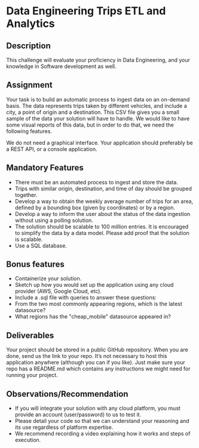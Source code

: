 # Data Engineering Trips ETL and Analytics



## Description

This challenge will evaluate your proficiency in Data Engineering, and your knowledge in
Software development as well.

## Assignment

Your task is to build an automatic process to ingest data on an on-demand basis. The data
represents trips taken by different vehicles, and include a city, a point of origin and a destination.
This CSV file gives you a small sample of the data your solution will have to handle. We would
like to have some visual reports of this data, but in order to do that, we need the following
features.

We do not need a graphical interface. Your application should preferably be a REST API, or a
console application.

## Mandatory Features

 - There must be an automated process to ingest and store the data.
 - Trips with similar origin, destination, and time of day should be grouped together.
 - Develop a way to obtain the weekly average number of trips for an area, defined by a
bounding box (given by coordinates) or by a region.
 - Develop a way to inform the user about the status of the data ingestion without using a
polling solution.
 - The solution should be scalable to 100 million entries. It is encouraged to simplify the
data by a data model. Please add proof that the solution is scalable.
 - Use a SQL database.

## Bonus features

 - Containerize your solution.
 - Sketch up how you would set up the application using any cloud provider (AWS, Google
Cloud, etc).
 - Include a .sql file with queries to answer these questions:
 - From the two most commonly appearing regions, which is the latest datasource?
 - What regions has the "cheap_mobile" datasource appeared in?

## Deliverables
Your project should be stored in a public GitHub repository. When you are done, send us the link
to your repo.
It’s not necessary to host this application anywhere (although you can if you like). Just make
sure your repo has a README.md which contains any instructions we might need for running
your project.

## Observations/Recommendation
 - If you will integrate your solution with any cloud platform, you must provide an account
(user/password) to us to test it.
 - Please detail your code so that we can understand your reasoning and its use regardless
of platform expertise.
 - We recommend recording a video explaining how it works and steps of execution.

